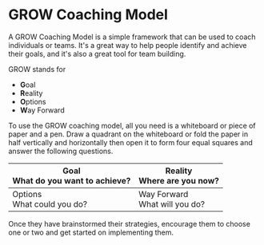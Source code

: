 # GROW Coaching Model

A GROW Coaching Model is a simple framework that can be used to coach individuals or teams. It's a great way to help people identify and achieve their goals, and it's also a great tool for team building.

GROW stands for

- **G**oal
- **R**eality
- **O**ptions
- **W**ay Forward

To use the GROW coaching model, all you need is a whiteboard or piece of paper and a pen. Draw a quadrant on the whiteboard or fold the paper in half vertically and horizontally then open it to form four equal squares and answer the following questions.

| Goal<br>What do you want to achieve? | Reality<br/>Where are you now?    |
| ------------------------------------ | --------------------------------- |
| Options<br/>What could you do?       | Way Forward<br/>What will you do? |

Once they have brainstormed their strategies, encourage them to choose one or two and get started on implementing them.
